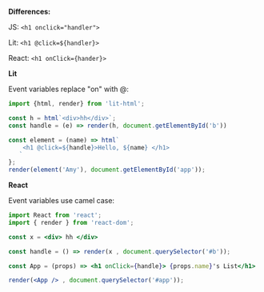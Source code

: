 **Differences:** 

JS:	 `<h1 onclick="handler">`

Lit: 	`<h1 @click=${handler}>`

React: `<h1 onClick={hander}>`

**Lit**

Event variables replace "on" with @:

```jsx
import {html, render} from 'lit-html';

const h = html`<div>hh</div>`;
const handle = (e) => render(h, document.getElementById('b'))

const element = (name) => html`
    <h1 @click=${handle}>Hello, ${name} </h1>
   `
};
render(element('Amy'), document.getElementById('app'));
```

**React**

Event variables use camel case:

```jsx
import React from 'react';
import { render } from 'react-dom';

const x = <div> hh </div>

const handle = () => render(x , document.querySelector('#b'));

const App = (props) => <h1 onClick={handle}> {props.name}'s List</h1>

render(<App /> , document.querySelector('#app'));
```

